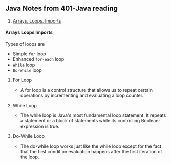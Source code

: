 ## Java Notes from 401-Java reading

1. [Arrays, Loops, Imports](#Arrays)




#### Arrays Loops Imports

Types of loops are 
- Simple `for` loop
- Enhanced `for-each` loop
- `While` loop
- `Do-While` loop

1. For Loop
    - A for loop is a control structure that allows us to repeat certain operations by incrementing and evaluating a loop counter.

2. While Loop
    - The while loop is Java's most fundamental loop statement. It repeats a statement or a block of statements while its controlling Boolean-expression is true.

3. Do-While Loop   
    - The do-while loop works just like the while loop except for the fact that the first condition evaluation happens after the first iteration of the loop.